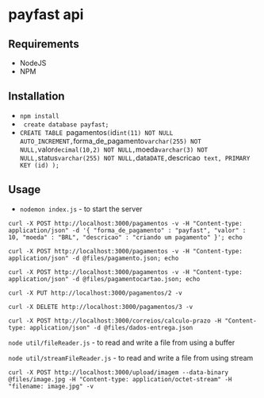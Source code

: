 # payfast api

## Requirements
* NodeJS
* NPM

## Installation
* `npm install`
* ` create database payfast;`
* `CREATE TABLE `pagamentos` (
        `id` int(11) NOT NULL AUTO_INCREMENT,
       `forma_de_pagamento` varchar(255) NOT NULL,
       `valor` decimal(10,2) NOT NULL,
       `moeda` varchar(3) NOT NULL,
       `status` varchar(255) NOT NULL,
       `data` DATE,
       `descricao` text,
        PRIMARY KEY (id)
       );`

## Usage
* `nodemon index.js` - to start the server

`curl -X POST http://localhost:3000/pagamentos -v -H "Content-type: application/json" -d '{
  "forma_de_pagamento" : "payfast",
  "valor" : 10,
  "moeda" : "BRL",
  "descricao" : "criando um pagamento"
}'; echo`

`curl -X POST http://localhost:3000/pagamentos -v -H "Content-type: application/json" -d @files/pagamento.json; echo`

`curl -X POST http://localhost:3000/pagamentos -v -H "Content-type: application/json" -d @files/pagamentocartao.json; echo`

`curl -X PUT http://localhost:3000/pagamentos/2 -v`

`curl -X DELETE http://localhost:3000/pagamentos/3 -v`

`curl -X POST http://localhost:3000/correios/calculo-prazo -H "Content-type: application/json" -d @files/dados-entrega.json`

`node util/fileReader.js` - to read and write a file from using a buffer

`node util/streamFileReader.js` - to read and write a file from using stream

`curl -X POST http://localhost:3000/upload/imagem --data-binary @files/image.jpg -H "Content-type: application/octet-stream" -H "filename: image.jpg" -v`
